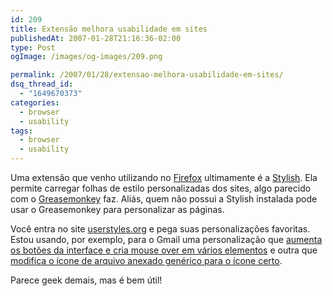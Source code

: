 ```yaml
---
id: 209
title: Extensão melhora usabilidade em sites
publishedAt: 2007-01-28T21:16:36-02:00
type: Post
ogImage: /images/og-images/209.png

permalink: /2007/01/28/extensao-melhora-usabilidade-em-sites/
dsq_thread_id:
  - "1649670373"
categories:
  - browser
  - usability
tags:
  - browser
  - usability
---
```

Uma extensão que venho utilizando no [Firefox](http://pagead2.googlesyndication.com/pagead/iclk?sa=l&num=0&client=ca-ref-pub-6265317430549220&adurl=http://tools.google.com/firefox/toolbar/bundle/intl/pt-BR/%3Fai%3DBFpF7DBG9RbKYBIvuqgLS9tDTA9Ge8hfJ4pacAsWNtwEAEAEgp8SXBFCS0I6PB2DNgICA_AKYAdmRBqABtZXI_QOyARFsZW9uYXJkb2ZhcmlhLm5ldMgBAtoBGWh0dHA6Ly9sZW9uYXJkb2ZhcmlhLm5ldC-AAgGoAwM&ai=Bq0j3DBG9RbKYBIvuqgLS9tDTA9Ge8hfJ4pacAsWNtwEAEAEgp8SXBFCjn-P7-f____8BYM2AgID8ApgB2ZEGoAG1lcj9A7IBEWxlb25hcmRvZmFyaWEubmV0yAEC2gEZaHR0cDovL2xlb25hcmRvZmFyaWEubmV0L4ACAagDAw) ultimamente é a [Stylish](http://userstyles.org/stylish). Ela permite carregar folhas de estilo personalizadas dos sites, algo parecido com o [Greasemonkey](http://greasemonkey.mozdev.org/) faz. Aliás, quem não possui a Stylish instalada pode usar o Greasemonkey para personalizar as páginas.

Você entra no site [userstyles.org](http://userstyles.org/) e pega suas personalizações favoritas. Estou usando, por exemplo, para o Gmail uma personalização que [aumenta os botões da interface e cria mouse over em vários elementos](http://userstyles.org/style/show/1478) e outra que [modifica o ícone de arquivo anexado genérico para o ícone certo](http://userstyles.org/style/show/226). 

Parece geek demais, mas é bem útil!
